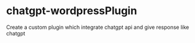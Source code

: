 # chatgpt-wordpressPlugin
Create a custom plugin which integrate chatgpt api and give response like chatgpt
